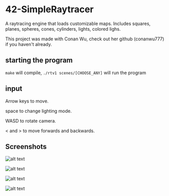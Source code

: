 # 42-SimpleRaytracer
A raytracing engine that loads customizable maps.
Includes squares, planes, spheres, cones, cylinders, lights, colored lighs.

This project was made with Conan Wu, check out her github (conanwu777) if you haven't already. 
 
 ## starting the program
 
 ```make``` will compile, ```./rtv1 scenes/[CHOOSE_ANY]``` will run the program
 
 ## input
 
 Arrow keys to move.
 
 space to change lighting mode.
 
 WASD to rotate camera.
 
 < and > to move forwards and backwards.
 
 ## Screenshots
 
![alt text](screenshots/3.png)

![alt text](4.png)

![alt text](screenshots/1.png)

![alt text](screenshots/2.png)
 
 
